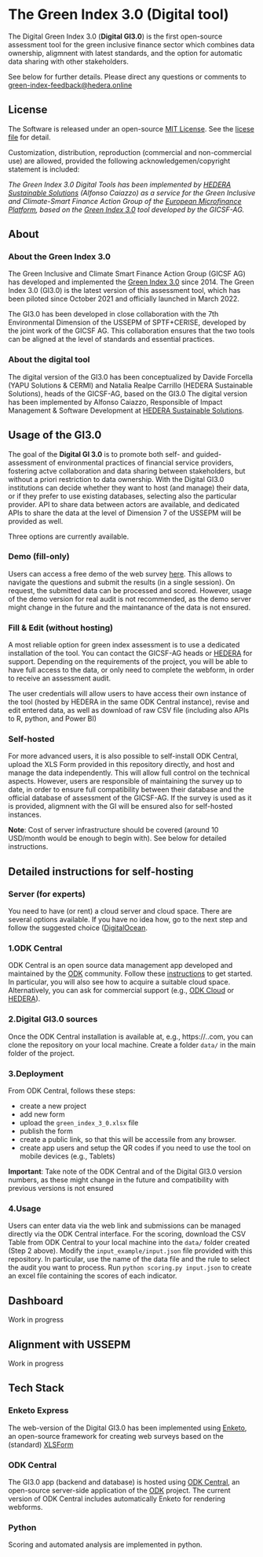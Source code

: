 # The Green Index 3.0 (Digital tool)

The Digital Green Index 3.0 (**Digital GI3.0**) is the first open-source assessment tool for the
green inclusive finance sector which combines data ownership, aligmnent with latest standards, and the option for automatic data sharing with other stakeholders.

See below for further details. Please direct any questions or comments to [green-index-feedback@hedera.online](mailto:green-index-feedback@hedera.online)


## License

The Software is released under an open-source [MIT License](https://opensource.org/licenses/MIT). See the [licese file](https://github.com/HEDERA-PLATFORM/green-index-3.0-digital-tool/blob/master/LICENSE) for detail.

Customization, distribution, reproduction (commercial and non-commercial use) are allowed, provided the following acknowledgemen/copyright statement is included:

*The Green Index 3.0 Digital Tools has been implemented by [HEDERA Sustainable Solutions](https://hedera.online) (Alfonso Caiazzo) as a service for the Green Inclusive and Climate-Smart Finance Action Group of the [European Microfinance Platform](https://e-mfp.eu), based on the [Green Index 3.0](https://www.e-mfp.eu/green-index) tool developed by the GICSF-AG.*


## About

### About the Green Index 3.0

The Green Inclusive and Climate Smart Finance Action Group (GICSF AG) has developed and implemented the [Green Index 3.0](https://www.e-mfp.eu/green-index) since 2014. 
The Green Index 3.0 (GI3.0) is the latest version of this assessment tool, which has been piloted since October 2021 and officially launched in March 2022. 

The GI3.0 has been developed in close collaboration with the 7th Environmental Dimension of the USSEPM of SPTF+CERISE, developed by the joint work of the GICSF AG.
This collaboration ensures that the two tools can be aligned at the level of standards and essential practices.


### About the digital tool

The digital version of the GI3.0 has been conceptualized by Davide Forcella (YAPU Solutions & CERMI) and Natalia Realpe Carrillo (HEDERA Sustainable Solutions), heads of the GICSF-AG, based on the GI3.0 
The digital version has been implemented by Alfonso Caiazzo, Responsible of Impact Management & Software Development at [HEDERA Sustainable Solutions](https://hedera.online).



## Usage of the GI3.0

The goal of the **Digital GI 3.0** is to promote both self- and guided-assessment of environmental practices of financial service providers, fostering actve collaboration and data sharing between stakeholders, but without a priori restriction to data ownership.
With the Digital GI3.0 institutions can decide whether they want to host (and manage) their data, or if they prefer to use existing databases, selecting also the particular provider.
API to share data between actors are available, and dedicated APIs to share the data at the level of Dimension 7 of the USSEPM will be provided as well.

Three options are currently available.

### Demo (fill-only)
Users can access  a free demo of the web survey [here](https://hedera.online/gicsf_ag_tools/try-the-green-index-3-0.html). This allows to navigate the questions
and submit the results (in a single session). On request, the submitted data can be processed and scored. However, usage of the demo version for real audit is not recommended, as the demo server might change in the future and the maintanance of the data is not ensured.

### Fill & Edit (without hosting)
A most reliable option for green index assessment is to use a dedicated installation of the tool. You can contact the GICSF-AG heads or [HEDERA](https://hedera.online) for support.
Depending on the requirements of the project, you will be able to have full access to the data, or only need to complete the webform, in order to receive an assessment audit.

The user credentials will allow users to have access their own instance of the tool (hosted by HEDERA in the same ODK Central instance),
revise and edit entered data, as well as download of raw CSV file (including also APIs to R, python, and Power BI)

### Self-hosted
For more advanced users, it is also possible to self-install ODK Central, upload the XLS Form provided in this repository directly, and host and manage the data independently.
This will allow full control on the technical aspects. However, users are responsible of maintaining the survey up to date, in order to ensure full compatibility between their database and the official database of assessment of the GICSF-AG. 
If the survey is used as it is provided, aligmnent with the GI will be ensured also for self-hosted instances.

**Note**: Cost of server infrastructure should be covered (around 10 USD/month would be enough to begin with). See below for detailed instructions.

## Detailed instructions for self-hosting

### Server (for experts)
You need to have (or rent) a cloud server and cloud space. There are several options available. If you have no idea how, go to the next step and follow the suggested choice
([DigitalOcean](https://digitalocean.com).

### 1.ODK Central
ODK Central is an open source data management app developed and maintained by the
[ODK](https://getodk.org) community. 
Follow these [instructions](https://docs.getodk.org/central-install/) to get started. In particular, you will also see how to acquire a suitable cloud space. 
Alternatively, you can ask for commercial support (e.g., [ODK Cloud](https://getodk.org)
or [HEDERA](https://hedera.online)).

### 2.Digital GI3.0 sources
Once the ODK Central installation is available at, e.g., https://<your-odk-central>.<your-domain>.com, you can clone the repository on your local machine.
Create a folder `data/` in the main folder of the project.

### 3.Deployment
From ODK Central, follows these steps:
- create a new project
- add new form
- upload the `green_index_3_0.xlsx` file
- publish the form
- create a public link, so that this will be accessile from any browser.
- create app users and setup the QR codes if you need to use the tool on mobile devices (e.g., Tablets)

**Important**: Take note of the ODK Central and of the Digital GI3.0 version numbers, as these might change in the future and compatibility with previous versions is not ensured

### 4.Usage

Users can enter data via the web link and submissions can be managed directly via the ODK Central interface. For the scoring, download the CSV Table from ODK Central to your local machine into the `data/` folder created (Step 2 above). Modify the `input_example/input.json` file provided with this repository. In particular, use the name of the data file and the rule to select the audit you want to process.
Run `python scoring.py input.json` to create an excel file containing the scores of each indicator.



## Dashboard

Work in progress

## Alignment with USSEPM

Work in progress

## Tech Stack

### Enketo Express
The web-version of the Digital GI3.0 has been implemented using [Enketo](https://enketo.org), an open-source framework for creating web surveys
based on the (standard) [XLSForm](https://xlsform.org)

### ODK Central
The GI3.0 app (backend and database) is hosted using [ODK Central](https://docs.getodk.org/central-intro/), an open-source server-side application 
of the [ODK](https://getodk.org/) project. 
The current version of ODK Central includes automatically Enketo for rendering webforms.

### Python
Scoring and automated analysis are implemented in python.


